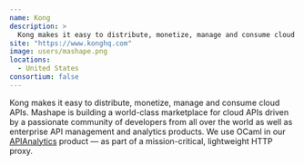 ```yaml
---
name: Kong
description: > 
  Kong makes it easy to distribute, monetize, manage and consume cloud APIs.
site: "https://www.konghq.com"
image: users/mashape.png
locations: 
  - United States
consortium: false
---
```


Kong makes it easy to distribute, monetize, manage and consume cloud APIs. Mashape is building a world-class marketplace for cloud APIs driven by a passionate community of developers from all over the world as well as enterprise API management and analytics products. We use OCaml in our [APIAnalytics](https://apianalytics.com) product — as part of a mission-critical, lightweight HTTP proxy.
